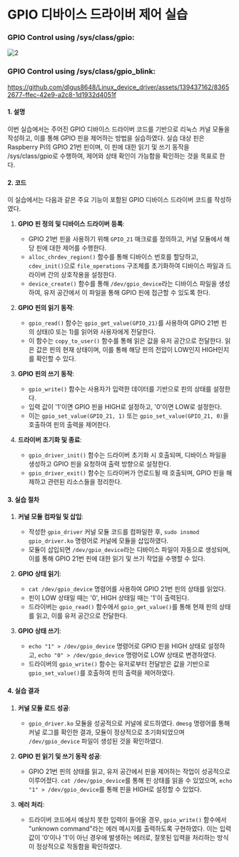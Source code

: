 # GPIO 디바이스 드라이버 제어 실습 

### GPIO Control using /sys/class/gpio:
![2](https://github.com/dlgus8648/Linux_device_driver/assets/139437162/0735da6a-5d7b-4eaa-af89-a3887d92b024)

### GPIO Control using /sys/class/gpio_blink:
https://github.com/dlgus8648/Linux_device_driver/assets/139437162/83652677-ffec-42e9-a2c8-1d1932d4051f


#### 1. 설명
이번 실습에서는 주어진 GPIO 디바이스 드라이버 코드를 기반으로 리눅스 커널 모듈을 작성하고, 이를 통해 GPIO 핀을 제어하는 방법을 실습하였다. 
실습 대상 핀은 Raspberry Pi의 GPIO 21번 핀이며, 이 핀에 대한 읽기 및 쓰기 동작을 /sys/class/gpio로 수행하여, 제어와 상태 확인이 가능함을 확인하는 것을 목표로 한다.

#### 2. 코드
이 실습에서는 다음과 같은 주요 기능이 포함된 GPIO 디바이스 드라이버 코드를 작성하였다.

1. **GPIO 핀 정의 및 디바이스 드라이버 등록**:
   - GPIO 21번 핀을 사용하기 위해 `GPIO_21` 매크로를 정의하고, 커널 모듈에서 해당 핀에 대한 제어를 수행한다.
   - `alloc_chrdev_region()` 함수를 통해 디바이스 번호를 할당하고, `cdev_init()`으로 `file_operations` 구조체를 초기화하여 디바이스 파일과 드라이버 간의 상호작용을 설정한다.
   - `device_create()` 함수를 통해 `/dev/gpio_device`라는 디바이스 파일을 생성하여, 유저 공간에서 이 파일을 통해 GPIO 핀에 접근할 수 있도록 한다.

2. **GPIO 핀의 읽기 동작**:
   - `gpio_read()` 함수는 `gpio_get_value(GPIO_21)`를 사용하여 GPIO 21번 핀의 상태(0 또는 1)를 읽어와 사용자에게 전달한다.
   - 이 함수는 `copy_to_user()` 함수를 통해 읽은 값을 유저 공간으로 전달한다. 읽은 값은 핀의 현재 상태이며, 이를 통해 해당 핀의 전압이 LOW인지 HIGH인지를 확인할 수 있다.

3. **GPIO 핀의 쓰기 동작**:
   - `gpio_write()` 함수는 사용자가 입력한 데이터를 기반으로 핀의 상태를 설정한다.
   - 입력 값이 '1'이면 GPIO 핀을 HIGH로 설정하고, '0'이면 LOW로 설정한다.
   - 이는 `gpio_set_value(GPIO_21, 1)` 또는 `gpio_set_value(GPIO_21, 0)`을 호출하여 핀의 출력을 제어한다.

4. **드라이버 초기화 및 종료**:
   - `gpio_driver_init()` 함수는 드라이버 초기화 시 호출되며, 디바이스 파일을 생성하고 GPIO 핀을 요청하여 출력 방향으로 설정한다.
   - `gpio_driver_exit()` 함수는 드라이버가 언로드될 때 호출되며, GPIO 핀을 해제하고 관련된 리소스들을 정리한다.

#### 3. 실습 절차

1. **커널 모듈 컴파일 및 삽입**:
   - 작성한 `gpio_driver` 커널 모듈 코드를 컴파일한 후, `sudo insmod gpio_driver.ko` 명령어로 커널에 모듈을 삽입하였다.
   - 모듈이 삽입되면 `/dev/gpio_device`라는 디바이스 파일이 자동으로 생성되며, 이를 통해 GPIO 21번 핀에 대한 읽기 및 쓰기 작업을 수행할 수 있다.

2. **GPIO 상태 읽기**:
   - `cat /dev/gpio_device` 명령어를 사용하여 GPIO 21번 핀의 상태를 읽었다.
   - 핀이 LOW 상태일 때는 '0', HIGH 상태일 때는 '1'이 출력된다.
   - 드라이버는 `gpio_read()` 함수에서 `gpio_get_value()`를 통해 현재 핀의 상태를 읽고, 이를 유저 공간으로 전달한다.

3. **GPIO 상태 쓰기**:
   - `echo "1" > /dev/gpio_device` 명령어로 GPIO 핀을 HIGH 상태로 설정하고, `echo "0" > /dev/gpio_device` 명령어로 LOW 상태로 변경하였다.
   - 드라이버의 `gpio_write()` 함수는 유저로부터 전달받은 값을 기반으로 `gpio_set_value()`를 호출하여 핀의 출력을 제어하였다.

#### 4. 실습 결과

1. **커널 모듈 로드 성공**:
   - `gpio_driver.ko` 모듈을 성공적으로 커널에 로드하였다. `dmesg` 명령어를 통해 커널 로그를 확인한 결과, 모듈이 정상적으로 초기화되었으며 `/dev/gpio_device` 파일이 생성된 것을 확인하였다.

2. **GPIO 핀 읽기 및 쓰기 동작 성공**:
   - GPIO 21번 핀의 상태를 읽고, 유저 공간에서 핀을 제어하는 작업이 성공적으로 이루어졌다. `cat /dev/gpio_device`를 통해 핀 상태를 읽을 수 있었으며, `echo "1" > /dev/gpio_device`를 통해 핀을 HIGH로 설정할 수 있었다.

3. **에러 처리**:
   - 드라이버 코드에서 예상치 못한 입력이 들어올 경우, `gpio_write()` 함수에서 "unknown command"라는 에러 메시지를 출력하도록 구현하였다. 이는 입력 값이 '0'이나 '1'이 아닌 경우에 발생하는 에러로, 잘못된 입력을 처리하는 방식이 정상적으로 작동함을 확인하였다.

